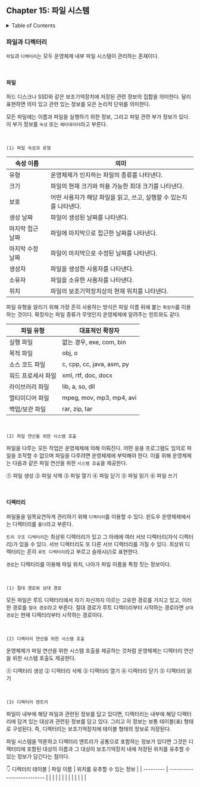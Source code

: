 <!--
bold 처리
** **

js 코드 작성
```js

```

링크
[보여질 단어](URL 주소)

형광펜 처리
` `

글자색
<span style="color:red"> </span>

네모 박스
    tab 2번
-->

## Chapter 15: 파일 시스템

<details>
<summary>Table of Contents</summary>

- 파일과 디렉터리[:link:](#파일과-디렉터리)
  - 파일[:link:](#파일)
  - 디렉터리[:link:](#디렉터리)
  </details>

### 파일과 디렉터리

`파일`과 `디렉터리`는 모두 운영체제 내부 파일 시스템이 관리하는 존재이다.

</br>

#### 파일

하드 디스크나 SSD와 같은 보조기억장치에 저장된 관련 정보의 집합을 의미한다. 달리 표현하면 의미 있고 관련 있는 정보를 모은 논리적 단위를 의미한다.

모든 파일에는 이름과 파일을 실행하기 위한 정보, 그리고 파일 관련 부가 정보가 있다. 이 부가 정보를 `속성` 또는 `메타데이터`라고 부른다.

</br>

`(1) 파일 속성과 유형`

| 속성 이름        | 의미                                                               |
| ---------------- | ------------------------------------------------------------------ |
| 유형             | 운영체제가 인지하는 파일의 종류를 나타낸다.                        |
| 크기             | 파일의 현재 크기와 허용 가능한 최대 크기를 나타낸다.               |
| 보호             | 어떤 사용자가 해당 파일을 읽고, 쓰고, 실행할 수 있는지를 나타낸다. |
| 생성 날짜        | 파일이 생성된 날짜를 나타낸다.                                     |
| 마지막 접근 날짜 | 파일에 마지막으로 접근한 날짜를 나타낸다.                          |
| 마지막 수정 날짜 | 파일이 마지막으로 수정된 날짜를 나타낸다.                          |
| 생성자           | 파일을 생성한 사용자를 나타낸다.                                   |
| 소유자           | 파일을 소유한 사용자를 나타낸다.                                   |
| 위치             | 파일의 보조기억장치상의 현재 위치를 나타낸다.                      |

파일 유형을 알리기 위해 가장 흔히 사용하는 방식은 파일 이름 뒤에 붙는 `확장자`를 이용하는 것이다. 확장자는 파일 종류가 무엇인지 운영체제에 알려주는 힌트와도 같다.

| 파일 유형          | 대표적인 확장자           |
| ------------------ | ------------------------- |
| 실행 파일          | 없는 경우, exe, com, bin  |
| 목적 파일          | obj, o                    |
| 소스 코드 파일     | c, cpp, cc, java, asm, py |
| 워드 프로세서 파일 | xml, rtf, doc, docx       |
| 라이브러리 파일    | lib, a, so, dll           |
| 멀티미디어 파일    | mpeg, mov, mp3, mp4, avi  |
| 백업/보관 파일     | rar, zip, tar             |

</br>

`(2) 파일 연산을 위한 시스템 호출`

파일을 다루는 모든 작업은 운영체제에 의해 이뤄진다. 어떤 응용 프로그램도 임의로 파일을 조작할 수 없으며 파일을 다루려면 운영체제에 부탁해야 한다. 이를 위해 운영체제는 다음과 같은 파일 연산을 위한 `시스템 호출`을 제공한다.

⓵ 파일 생성
⓶ 파일 삭제
⓷ 파일 열기
⓸ 파일 닫기
⓹ 파일 읽기
⓺ 파일 쓰기

</br>

#### 디렉터리

파일들을 일목요연하게 관리하기 위해 `디렉터리`를 이용할 수 있다. 윈도우 운영체제에서는 디렉터리를 `폴더`라고 부른다.

`트리 구조 디렉터리`는 최상위 디렉터리가 있고 그 아래에 여러 서브 디렉터리(자식 디렉터리)가 있을 수 있다. 서브 디렉터리도 또 다른 서브 디렉터리를 가질 수 있다. 최상위 디렉터리는 흔히 `루트 디렉터리`라고 부르고 슬래시(/)로 표현한다.

`경로`는 디렉터리를 이용해 파일 위치, 나아가 파일 이름을 특정 짓는 정보이다.

</br>

`(1) 절대 경로와 상대 경로`

모든 파일은 루트 디렉터리에서 자기 자신까지 이르는 고유한 경로를 가지고 있고, 이러한 경로를 `절대 경로`라고 부른다. 절대 경로가 루트 디렉터리부터 시작하는 경로라면 `상대 경로`는 현재 디렉터리부터 시작하는 경로이다.

</br>

`(2) 디렉터리 연산을 위한 시스템 호출`

운영체제가 파일 연산을 위한 시스템 호출을 제공하는 것처럼 운영체제는 디렉터리 연산을 위한 시스템 호출도 제공한다.

⓵ 디렉터리 생성
⓶ 디렉터리 삭제
⓷ 디렉터리 열기
⓸ 디렉터리 닫기
⓹ 디렉터리 읽기

</br>

`(3) 디렉터리 엔트리`

파일이 내부에 해당 파일과 관련된 정보를 담고 있다면, 디렉터리는 내부에 해당 디렉터리에 담겨 있는 대상과 관련된 정보를 담고 있다. 그리고 이 정보는 보통 테이블(표) 형태로 구성된다. 즉, 디렉터리는 보조기억장치에 테이블 형태의 정보로 저장된다.

파일 시스템을 막론하고 디렉터리 엔트리가 공통으로 포함하는 정보가 있다면 그것은 디렉터리에 포함된 대상의 이름과 그 대상이 보조기억장치 내에 저장된 위치를 유추할 수 있는 정보가 담긴다는 점이다.

👇 디렉터리 테이블
| 파일 이름 | 위치를 유추할 수 있는 정보 |
| --------- | -------------------------- |
| | |
| | |
| | |
| | |
